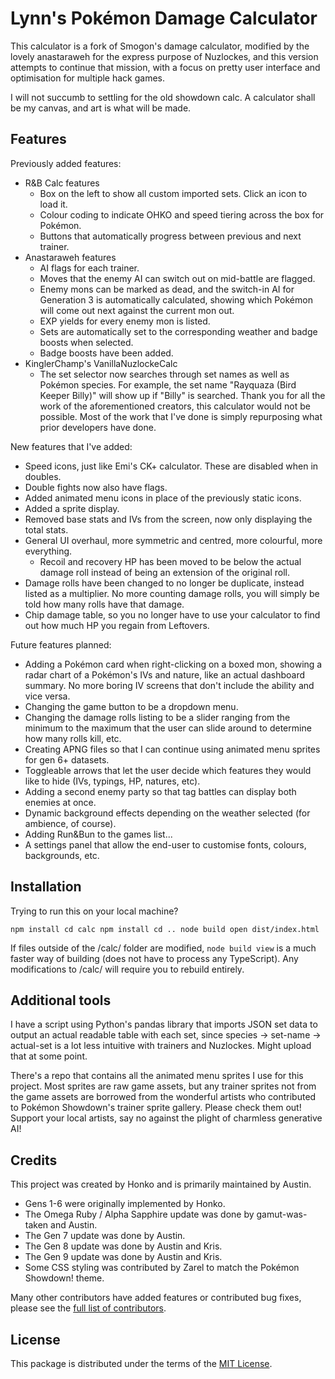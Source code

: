 # Lynn's Pokémon Damage Calculator
This calculator is a fork of Smogon's damage calculator, modified by the lovely anastaraweh for the express purpose of Nuzlockes, and this version attempts to continue that mission, with a focus on pretty user interface and optimisation for multiple hack games.

I will not succumb to settling for the old showdown calc. A calculator shall be my canvas, and art is what will be made.

## Features

Previously added features:
- R&B Calc features
  - Box on the left to show all custom imported sets. Click an icon to load it.
  - Colour coding to indicate OHKO and speed tiering across the box for Pokémon.
  - Buttons that automatically progress between previous and next trainer.
- Anastaraweh features
  - AI flags for each trainer.
  - Moves that the enemy AI can switch out on mid-battle are flagged.
  - Enemy mons can be marked as dead, and the switch-in AI for Generation 3 is automatically calculated, showing which Pokémon will come out next against the current mon out.
  - EXP yields for every enemy mon is listed.
  - Sets are automatically set to the corresponding weather and badge boosts when selected.
  - Badge boosts have been added.
- KinglerChamp's VanillaNuzlockeCalc
  - The set selector now searches through set names as well as Pokémon species. For example, the set name "Rayquaza (Bird Keeper Billy)" will show up if "Billy" is searched.
Thank you for all the work of the aforementioned creators, this calculator would not be possible. Most of the work that I've done is simply repurposing what prior developers have done.

New features that I've added:
- Speed icons, just like Emi's CK+ calculator. These are disabled when in doubles.
- Double fights now also have flags.
- Added animated menu icons in place of the previously static icons.
- Added a sprite display.
- Removed base stats and IVs from the screen, now only displaying the total stats. 
- General UI overhaul, more symmetric and centred, more colourful, more everything.
  - Recoil and recovery HP has been moved to be below the actual damage roll instead of being an extension of the original roll.
- Damage rolls have been changed to no longer be duplicate, instead listed as a multiplier. No more counting damage rolls, you will simply be told how many rolls have that damage.
- Chip damage table, so you no longer have to use your calculator to find out how much HP you regain from Leftovers.

Future features planned:
- Adding a Pokémon card when right-clicking on a boxed mon, showing a radar chart of a Pokémon's IVs and nature, like an actual dashboard summary. No more boring IV screens that don't include the ability and vice versa.
- Changing the game button to be a dropdown menu.
- Changing the damage rolls listing to be a slider ranging from the minimum to the maximum that the user can slide around to determine how many rolls kill, etc.
- Creating APNG files so that I can continue using animated menu sprites for gen 6+ datasets.
- Toggleable arrows that let the user decide which features they would like to hide (IVs, typings, HP, natures, etc).
- Adding a second enemy party so that tag battles can display both enemies at once.
- Dynamic background effects depending on the weather selected (for ambience, of course).
- Adding Run&Bun to the games list...
- A settings panel that allow the end-user to customise fonts, colours, backgrounds, etc.

## Installation
Trying to run this on your local machine?

`npm install
cd calc
npm install
cd ..
node build
open dist/index.html`

If files outside of the /calc/ folder are modified, `node build view` is a much faster way of building (does not have to process any TypeScript). Any modifications to /calc/ will require you to rebuild entirely.

## Additional tools
I have a script using Python's pandas library that imports JSON set data to output an actual readable table with each set, since species -> set-name -> actual-set is a lot less intuitive with trainers and Nuzlockes. Might upload that at some point.

There's a repo that contains all the animated menu sprites I use for this project. Most sprites are raw game assets, but any trainer sprites not from the game assets are borrowed from the wonderful artists who contributed to Pokémon Showdown's trainer sprite gallery. Please check them out! Support your local artists, say no against the plight of charmless generative AI!


## Credits

This project was created by Honko and is primarily maintained by Austin.

- Gens 1-6 were originally implemented by Honko.
- The Omega Ruby / Alpha Sapphire update was done by gamut-was-taken and Austin.
- The Gen 7 update was done by Austin.
- The Gen 8 update was done by Austin and Kris.
- The Gen 9 update was done by Austin and Kris.
- Some CSS styling was contributed by Zarel to match the Pokémon Showdown! theme.

Many other contributors have added features or contributed bug fixes, please see the
[full list of contributors](https://github.com/smogon/damage-calc/graphs/contributors).

## License

This package is distributed under the terms of the [MIT License][3].

  [0]: https://github.com/smogon/damage-calc
  [1]: https://github.com/smogon/damage-calc/tree/master/calc
  [2]: https://github.com/smogon/damage-calc/tree/master/src
  [3]: https://github.com/smogon/damage-calc/blob/master/LICENSE
  [4]: https://github.com/smogon/damage-calc/blob/master/TASKS.md
  [5]: https://unpkg.com/
  [6]: https://webpack.js.org/
  [7]: https://rollupjs.org/
  [8]: https://parceljs.org/
  [9]: https://github.com/pkmn/ps/blob/master/data
